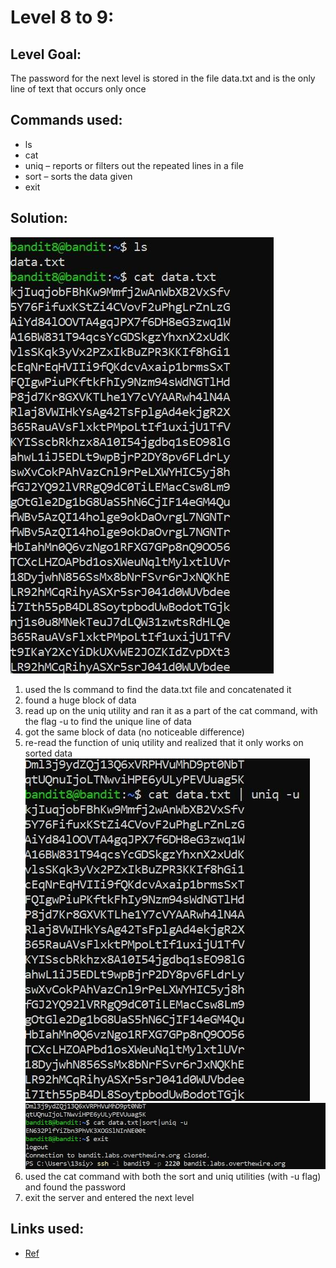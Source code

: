 # Level 8 to 9:
## Level Goal:
The password for the next level is stored in the file data.txt and is the only line of text that occurs only once

## Commands used:
- ls
- cat
- uniq – reports or filters out the repeated lines in a file
- sort – sorts the data given
- exit

## Solution:
![](./images/8a.jpg)
1. used the ls command to find the data.txt file and concatenated it
2. found a huge block of data
3. read up on the uniq utility and ran it as a part of the cat command, with the flag -u to find the unique line of data 
4. got the same block of data (no noticeable difference)
5. re-read the function of uniq utility and realized that it only works on sorted data
![](./images/8b.jpg)
![](./images/8c.jpg)
6. used the cat command with both the sort and uniq utilities (with -u flag) and found the password
7. exit the server and entered the next level

## Links used:
- [Ref](https://www.geeksforgeeks.org/uniq-command-in-linux-with-examples/)
